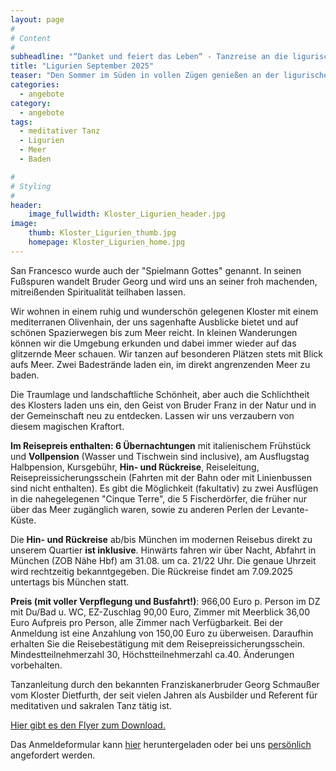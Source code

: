 ```yaml
---
layout: page
#
# Content
#
subheadline: "“Danket und feiert das Leben“ - Tanzreise an die ligurische Küste mit Franziskanerbruder Georg Schmaußer 7 Tage vom 31. August bis 7. September 2025"
title: "Ligurien September 2025"
teaser: "Den Sommer im Süden in vollen Zügen genießen an der ligurischen Levante-Küste im Geist von San Francesco, dazu laden wir ein. Zu unserem Motto für diese Tage „Danket und feiert das Leben!“ wollen wir uns inspirieren lassen durch die Tänze, Erzählungen und Lieder von Bruder Georg."
categories:
  - angebote
category:
  - angebote
tags:
  - meditativer Tanz
  - Ligurien
  - Meer
  - Baden

#
# Styling
#
header:
    image_fullwidth: Kloster_Ligurien_header.jpg
image:
    thumb: Kloster_Ligurien_thumb.jpg
    homepage: Kloster_Ligurien_home.jpg
---
```

San Francesco wurde auch der "Spielmann Gottes" genannt. In seinen Fußspuren wandelt Bruder Georg und wird uns an seiner froh machenden, mitreißenden Spiritualität teilhaben lassen.

Wir wohnen in einem ruhig und wunderschön gelegenen Kloster mit einem mediterranen Olivenhain, der uns sagenhafte Ausblicke bietet und auf schönen Spazierwegen bis zum Meer reicht. In kleinen Wanderungen können wir die Umgebung erkunden und dabei immer wieder auf das glitzernde Meer schauen. Wir tanzen auf besonderen Plätzen stets mit Blick aufs Meer. Zwei Badestrände laden ein, im direkt angrenzenden Meer zu baden.

Die Traumlage und landschaftliche Schönheit, aber auch die Schlichtheit des Klosters laden uns ein, den Geist von Bruder Franz in der Natur und in der Gemeinschaft neu zu entdecken. Lassen wir uns verzaubern von diesem magischen Kraftort.

**Im Reisepreis enthalten: 6 Übernachtungen** mit italienischem Frühstück und **Vollpension** (Wasser und Tischwein sind inclusive), am Ausflugstag Halbpension, Kursgebühr, **Hin- und Rückreise**, Reiseleitung, Reisepreissicherungsschein (Fahrten mit der Bahn oder mit Linienbussen sind nicht enthalten). Es gibt die Möglichkeit (fakultativ) zu zwei Ausflügen in die nahegelegenen "Cinque Terre", die 5 Fischerdörfer, die früher nur über das Meer zugänglich waren, sowie zu anderen Perlen der Levante-Küste.

Die **Hin- und Rückreise** ab/bis München im modernen Reisebus direkt zu unserem Quartier **ist inklusive**. Hinwärts fahren wir über Nacht, Abfahrt in München (ZOB Nähe Hbf) am 31.08. um ca. 21/22 Uhr. Die genaue Uhrzeit wird rechtzeitig bekanntgegeben. Die Rückreise findet am 7.09.2025 untertags bis München statt.

**Preis (mit voller Verpflegung und Busfahrt!)**: 966,00 Euro p. Person im DZ mit Du/Bad u. WC, EZ-Zuschlag 90,00 Euro, Zimmer mit Meerblick 36,00 Euro Aufpreis pro Person, alle Zimmer nach Verfügbarkeit. Bei der Anmeldung ist eine Anzahlung von 150,00 Euro zu überweisen. Daraufhin erhalten Sie die Reisebestätigung mit dem Reisepreissicherungsschein. Mindestteilnehmerzahl 30, Höchstteilnehmerzahl ca.40. Änderungen vorbehalten.

Tanzanleitung durch den bekannten Franziskanerbruder Georg Schmaußer vom Kloster Dietfurth, der seit vielen Jahren als Ausbilder und Referent für meditativen und sakralen Tanz tätig ist.

[Hier gibt es den Flyer zum Download.](/assets/downloads/Ligurien_September_2025.pdf)

Das Anmeldeformular kann [hier](/anmeldung/) heruntergeladen oder bei uns [persönlich](/kontakt/) angefordert werden.
